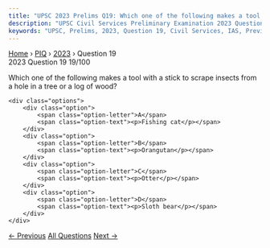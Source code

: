 ```yaml
---
title: "UPSC 2023 Prelims Q19: Which one of the following makes a tool with a stick to scra..."
description: "UPSC Civil Services Preliminary Examination 2023 Question 19 with options and answer"
keywords: "UPSC, Prelims, 2023, Question 19, Civil Services, IAS, Previous Year Questions"
---
```


<nav class="breadcrumb">
    <a href="../../">Home</a>
    <span>›</span>
    <a href="../">PIQ</a>
    <span>›</span>
    <a href="./">2023</a>
    <span>›</span>
    <span>Question 19</span>
</nav>

<div class="question-header">
    <div class="question-meta">
        <span class="year-badge">2023</span>
        <span class="question-number">Question 19</span>
        <span class="progress">19/100</span>
    </div>
    <div class="progress-bar">
        <div class="progress-fill" style="width: 19.0%"></div>
    </div>
</div>

<div class="question-content">
    <div class="question-text">
        <p>Which one of the following makes a tool with a stick to scrape insects from a hole in a tree or a log of wood?</p>
    </div>
    
    <div class="options">
        <div class="option">
            <span class="option-letter">A</span>
            <span class="option-text"><p>Fishing cat</p></span>
        </div>
        <div class="option">
            <span class="option-letter">B</span>
            <span class="option-text"><p>Orangutan</p></span>
        </div>
        <div class="option">
            <span class="option-letter">C</span>
            <span class="option-text"><p>Otter</p></span>
        </div>
        <div class="option">
            <span class="option-letter">D</span>
            <span class="option-text"><p>Sloth bear</p></span>
        </div>
    </div>
</div>

<div class="question-nav">
    <a href="../q018-consider-the-following-statements-1-some-microorga/" class="nav-btn prev">← Previous</a>
    <a href="../" class="nav-btn center">All Questions</a>
    <a href="../q020-consider-the-following-1-aerosols-2-foam-agents-3/" class="nav-btn next">Next →</a>
</div>
